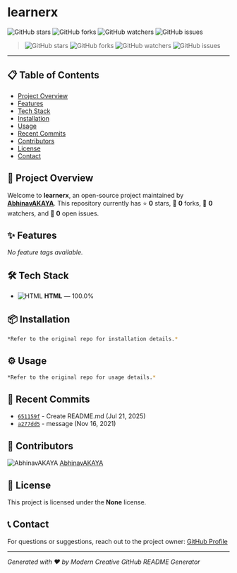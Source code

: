 # learnerx

![GitHub stars](https://img.shields.io/github/stars/AbhinavAKAYA/learnerx?style=social&color=22c55e) ![GitHub forks](https://img.shields.io/github/forks/AbhinavAKAYA/learnerx?style=social&color=22c55e) ![GitHub watchers](https://img.shields.io/github/watchers/AbhinavAKAYA/learnerx?style=social&color=22c55e) ![GitHub issues](https://img.shields.io/github/issues/AbhinavAKAYA/learnerx?color=22c55e) 

> ![GitHub stars](https://img.shields.io/github/stars/AbhinavAKAYA/learnerx?style=social) ![GitHub forks](https://img.shields.io/github/forks/AbhinavAKAYA/learnerx?style=social) ![GitHub watchers](https://img.shields.io/github/watchers/AbhinavAKAYA/learnerx?style=social) ![GitHub issues](https://img.shields.io/github/issues/AbhinavAKAYA/learnerx)

---

## 📋 Table of Contents
- [Project Overview](#🚀-project-overview)
- [Features](#✨-features)
- [Tech Stack](#🛠️-tech-stack)
- [Installation](#📦-installation)
- [Usage](#⚙️-usage)
- [Recent Commits](#📝-recent-commits)
- [Contributors](#👥-contributors)
- [License](#📄-license)
- [Contact](#📞-contact)

## 🚀 Project Overview

Welcome to **learnerx**, an open-source project maintained by **[AbhinavAKAYA](https://github.com/AbhinavAKAYA)**. This repository currently has ⭐ **0** stars, 🍴 **0** forks, 👀 **0** watchers, and 🚨 **0** open issues.

## ✨ Features

_No feature tags available._

## 🛠️ Tech Stack

- ![HTML](https://cdn.jsdelivr.net/gh/devicons/devicon/icons/html5/html5-original.svg "Logo of HTML")  **HTML** — 100.0%

## 📦 Installation

```bash
*Refer to the original repo for installation details.*
```
## ⚙️ Usage

```bash
*Refer to the original repo for usage details.*
```
## 📝 Recent Commits

- [`651159f`](https://github.com/AbhinavAKAYA/learnerx/commit/651159f5316d130eb3a3ec052653c1c9e93254d0) - Create README.md (Jul 21, 2025)
- [`a277dd5`](https://github.com/AbhinavAKAYA/learnerx/commit/a277dd53e46a5bfea1e0094599dbca51b226a2c8) - message (Nov 16, 2021)

## 👥 Contributors

![AbhinavAKAYA](https://avatars.githubusercontent.com/u/93232922?v=4&s=32) [AbhinavAKAYA](https://github.com/AbhinavAKAYA)

## 📄 License

This project is licensed under the **None** license.

## 📞 Contact

For questions or suggestions, reach out to the project owner: [GitHub Profile](https://github.com/AbhinavAKAYA)

---

*Generated with ❤️ by Modern Creative GitHub README Generator*
